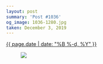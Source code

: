 ```yaml
---
layout: post
summary: 'Post #1036'
og_image: 1036-1280.jpg
taken: December 3, 2019
---
```


<div class="post">
 <time>
  <a href="/1036">
   {{ page.date | date: "%B %-d, %Y" }}
  </a>
 </time>
 <a href="/1036">
  <figure data-taken="12/3/2019">
   <img sizes="(min-width: 700px) 50vw, calc(100vw - 2rem)" src="{{ site.assets_url }}/1036-640.jpg" srcset="{{ site.assets_url }}/1036-320.jpg 320w, {{ site.assets_url }}/1036-640.jpg 640w, {{ site.assets_url }}/1036-960.jpg 960w, {{ site.assets_url }}/1036-1280.jpg 1280w"/>
  </figure>
 </a>
</div>

